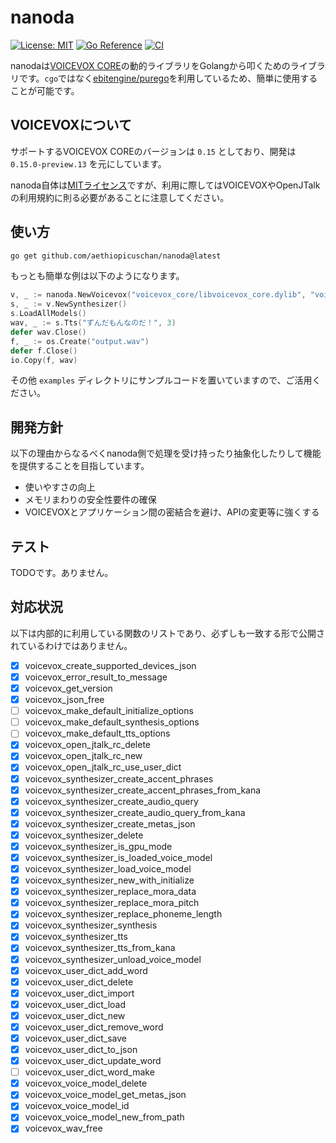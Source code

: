 # nanoda

[![License: MIT](https://img.shields.io/badge/License-MIT-brightgreen?style=flat-square)](/LICENSE)
[![Go Reference](https://pkg.go.dev/badge/github.com/aethiopicuschan/nanoda.svg)](https://pkg.go.dev/github.com/aethiopicuschan/nanoda)
[![CI](https://github.com/aethiopicuschan/nanoda/actions/workflows/ci.yml/badge.svg)](https://github.com/aethiopicuschan/nanoda/actions/workflows/ci.yml)

nanodaは[VOICEVOX CORE](https://github.com/VOICEVOX/voicevox_core)の動的ライブラリをGolangから叩くためのライブラリです。`cgo`ではなく[ebitengine/purego](https://github.com/ebitengine/purego/)を利用しているため、簡単に使用することが可能です。

## VOICEVOXについて

サポートするVOICEVOX COREのバージョンは `0.15` としており、開発は `0.15.0-preview.13` を元にしています。

nanoda自体は[MITライセンス](/LICENSE)ですが、利用に際してはVOICEVOXやOpenJTalkの利用規約に則る必要があることに注意してください。

## 使い方

```sh
go get github.com/aethiopicuschan/nanoda@latest
```

もっとも簡単な例は以下のようになります。

```go
v, _ := nanoda.NewVoicevox("voicevox_core/libvoicevox_core.dylib", "voicevox_core/open_jtalk_dic_utf_8-1.11", "voicevox_core/model")
s, _ := v.NewSynthesizer()
s.LoadAllModels()
wav, _ := s.Tts("ずんだもんなのだ！", 3)
defer wav.Close()
f, _ := os.Create("output.wav")
defer f.Close()
io.Copy(f, wav)
```

その他 `examples` ディレクトリにサンプルコードを置いていますので、ご活用ください。


## 開発方針

以下の理由からなるべくnanoda側で処理を受け持ったり抽象化したりして機能を提供することを目指しています。

- 使いやすさの向上
- メモリまわりの安全性要件の確保
- VOICEVOXとアプリケーション間の密結合を避け、APIの変更等に強くする

## テスト

TODOです。ありません。

## 対応状況

以下は内部的に利用している関数のリストであり、必ずしも一致する形で公開されているわけではありません。

- [x] voicevox_create_supported_devices_json
- [x] voicevox_error_result_to_message
- [x] voicevox_get_version
- [x] voicevox_json_free
- [ ] voicevox_make_default_initialize_options
- [ ] voicevox_make_default_synthesis_options
- [ ] voicevox_make_default_tts_options
- [x] voicevox_open_jtalk_rc_delete
- [x] voicevox_open_jtalk_rc_new
- [x] voicevox_open_jtalk_rc_use_user_dict
- [x] voicevox_synthesizer_create_accent_phrases
- [x] voicevox_synthesizer_create_accent_phrases_from_kana
- [x] voicevox_synthesizer_create_audio_query
- [x] voicevox_synthesizer_create_audio_query_from_kana
- [x] voicevox_synthesizer_create_metas_json
- [x] voicevox_synthesizer_delete
- [x] voicevox_synthesizer_is_gpu_mode
- [x] voicevox_synthesizer_is_loaded_voice_model
- [x] voicevox_synthesizer_load_voice_model
- [x] voicevox_synthesizer_new_with_initialize
- [x] voicevox_synthesizer_replace_mora_data
- [x] voicevox_synthesizer_replace_mora_pitch
- [x] voicevox_synthesizer_replace_phoneme_length
- [x] voicevox_synthesizer_synthesis
- [x] voicevox_synthesizer_tts
- [x] voicevox_synthesizer_tts_from_kana
- [x] voicevox_synthesizer_unload_voice_model
- [x] voicevox_user_dict_add_word
- [x] voicevox_user_dict_delete
- [x] voicevox_user_dict_import
- [x] voicevox_user_dict_load
- [x] voicevox_user_dict_new
- [x] voicevox_user_dict_remove_word
- [x] voicevox_user_dict_save
- [x] voicevox_user_dict_to_json
- [x] voicevox_user_dict_update_word
- [ ] voicevox_user_dict_word_make
- [x] voicevox_voice_model_delete
- [x] voicevox_voice_model_get_metas_json
- [x] voicevox_voice_model_id
- [x] voicevox_voice_model_new_from_path
- [x] voicevox_wav_free
